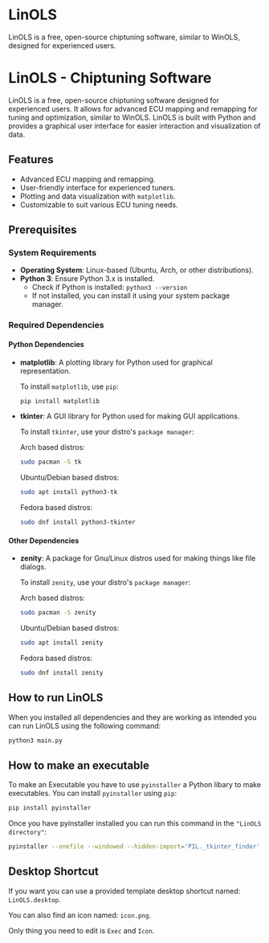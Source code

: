 # LinOLS
LinOLS is a free, open-source chiptuning software, similar to WinOLS, designed for experienced users.

# LinOLS - Chiptuning Software

LinOLS is a free, open-source chiptuning software designed for experienced users. It allows for advanced ECU mapping and remapping for tuning and optimization, similar to WinOLS. LinOLS is built with Python and provides a graphical user interface for easier interaction and visualization of data.

## Features

- Advanced ECU mapping and remapping.
- User-friendly interface for experienced tuners.
- Plotting and data visualization with `matplotlib`.
- Customizable to suit various ECU tuning needs.

## Prerequisites

### System Requirements

- **Operating System**: Linux-based (Ubuntu, Arch, or other distributions).
- **Python 3**: Ensure Python 3.x is installed.
  - Check if Python is installed: `python3 --version`
  - If not installed, you can install it using your system package manager.

### Required Dependencies

#### Python Dependencies

- **matplotlib**: A plotting library for Python used for graphical representation.
  
  To install `matplotlib`, use `pip`:
  ```bash
  pip install matplotlib

- **tkinter**: A GUI library for Python used for making GUI applications.

  To install `tkinter`, use your distro's `package manager`:
  
  Arch based distros:
  ```bash
  sudo pacman -S tk
  ```
  Ubuntu/Debian based distros:
  ```bash
  sudo apt install python3-tk
  ```
  Fedora based distros:
  ```bash
  sudo dnf install python3-tkinter
  ```
#### Other Dependencies

- **zenity**: A package for Gnu/Linux distros used for making things like file dialogs.

  To install `zenity`, use your distro's `package manager`:
  
  Arch based distros:
  ```bash
  sudo pacman -S zenity
  ```
  Ubuntu/Debian based distros:
  ```bash
  sudo apt install zenity
  ```
  Fedora based distros:
  ```bash
  sudo dnf install zenity
  ```
## How to run LinOLS
  When you installed all dependencies and they are working as intended you can run LinOLS using the following command:
  ```bash
  python3 main.py
```
## How to make an executable
  To make an Executable you have to use `pyinstaller` a Python libary to make executables.
  You can install `pyinstaller` using `pip`:
  ```bash
  pip install pyinstaller
  ```
  Once you have pyinstaller installed you can run this command in the `"LinOLS directory"`:
  ```bash
  pyinstaller --onefile --windowed --hidden-import='PIL._tkinter_finder' main.py
  ```
## Desktop Shortcut
  If you want you can use a provided template desktop shortcut named: `LinOLS.desktop`.
  
  You can also find an icon named: `icon.png`.

  Only thing you need to edit is `Exec` and `Icon`.
